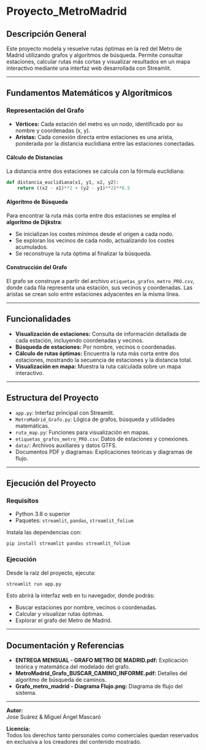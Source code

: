 # Proyecto_MetroMadrid

## Descripción General

Este proyecto modela y resuelve rutas óptimas en la red del Metro de Madrid utilizando grafos y algoritmos de búsqueda. Permite consultar estaciones, calcular rutas más cortas y visualizar resultados en un mapa interactivo mediante una interfaz web desarrollada con Streamlit.

---

## Fundamentos Matemáticos y Algorítmicos

### Representación del Grafo

- **Vértices:** Cada estación del metro es un nodo, identificado por su nombre y coordenadas (x, y).
- **Aristas:** Cada conexión directa entre estaciones es una arista, ponderada por la distancia euclidiana entre las estaciones conectadas.

#### Cálculo de Distancias

La distancia entre dos estaciones se calcula con la fórmula euclidiana:

```python
def distancia_euclidiana(x1, y1, x2, y2):
    return ((x2 - x1)**2 + (y2 - y1)**2)**0.5
```

#### Algoritmo de Búsqueda

Para encontrar la ruta más corta entre dos estaciones se emplea el **algoritmo de Dijkstra**:

- Se inicializan los costes mínimos desde el origen a cada nodo.
- Se exploran los vecinos de cada nodo, actualizando los costes acumulados.
- Se reconstruye la ruta óptima al finalizar la búsqueda.

#### Construcción del Grafo

El grafo se construye a partir del archivo `etiquetas_grafos_metro_PRO.csv`, donde cada fila representa una estación, sus vecinos y coordenadas. Las aristas se crean solo entre estaciones adyacentes en la misma línea.

---

## Funcionalidades

- **Visualización de estaciones:** Consulta de información detallada de cada estación, incluyendo coordenadas y vecinos.
- **Búsqueda de estaciones:** Por nombre, vecinos o coordenadas.
- **Cálculo de rutas óptimas:** Encuentra la ruta más corta entre dos estaciones, mostrando la secuencia de estaciones y la distancia total.
- **Visualización en mapa:** Muestra la ruta calculada sobre un mapa interactivo.

---

## Estructura del Proyecto

- `app.py`: Interfaz principal con Streamlit.
- `MetroMadrid_Grafo.py`: Lógica de grafos, búsqueda y utilidades matemáticas.
- `ruta_map.py`: Funciones para visualización en mapas.
- `etiquetas_grafos_metro_PRO.csv`: Datos de estaciones y conexiones.
- `data/`: Archivos auxiliares y datos GTFS.
- Documentos PDF y diagramas: Explicaciones teóricas y diagramas de flujo.

---

## Ejecución del Proyecto

### Requisitos

- Python 3.8 o superior
- Paquetes: `streamlit`, `pandas`, `streamlit_folium`

Instala las dependencias con:

```sh
pip install streamlit pandas streamlit_folium
```

### Ejecución

Desde la raíz del proyecto, ejecuta:

```sh
streamlit run app.py
```

Esto abrirá la interfaz web en tu navegador, donde podrás:

- Buscar estaciones por nombre, vecinos o coordenadas.
- Calcular y visualizar rutas óptimas.
- Explorar el grafo del Metro de Madrid.

---

## Documentación y Referencias

- **ENTREGA MENSUAL - GRAFO METRO DE MADRID.pdf:** Explicación teórica y matemática del modelado del grafo.
- **MetroMadrid_Grafo_BUSCAR_CAMINO_INFORME.pdf:** Detalles del algoritmo de búsqueda de caminos.
- **Grafo_metro_madrid - Diagrama Flujo.png:** Diagrama de flujo del sistema.

---

**Autor:**  
Jose Suárez & Miguel Ángel Mascaró

**Licencia:**  
Todos los derechos tanto personales como comerciales quedan reservados en exclusiva a los creadores del contenido mostrado.